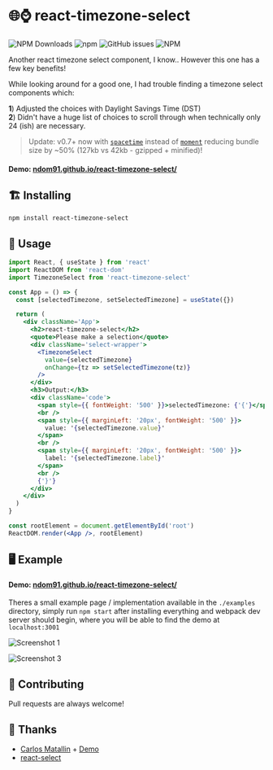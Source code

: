 # 🌐⌚ react-timezone-select

![NPM Downloads](https://img.shields.io/npm/dm/react-timezone-select?style=flat-square)
![npm](https://img.shields.io/npm/v/react-timezone-select?style=flat-square)
![GitHub issues](https://img.shields.io/github/issues/ndom91/react-timezone-select?style=flat-square)
![NPM](https://img.shields.io/npm/l/react-timezone-select?style=flat-square)

Another react timezone select component, I know.. However this one has a few key benefits!

While looking around for a good one, I had trouble finding a timezone select components which:

**1**) Adjusted the choices with Daylight Savings Time (DST)  
**2**) Didn't have a huge list of choices to scroll through when technically only 24 (ish) are necessary.

> Update: v0.7+ now with [`spacetime`](https://github.com/spencermountain/spacetime) instead of [`moment`](https://momentjs.com) reducing bundle size by ~50% (127kb vs 42kb - gzipped + minified)!

#### Demo: [ndom91.github.io/react-timezone-select/](https://ndom91.github.io/react-timezone-select/)

## 🏗️ Installing

```bash
npm install react-timezone-select
```

## 🔭 Usage

```jsx
import React, { useState } from 'react'
import ReactDOM from 'react-dom'
import TimezoneSelect from 'react-timezone-select'

const App = () => {
  const [selectedTimezone, setSelectedTimezone] = useState({})

  return (
    <div className='App'>
      <h2>react-timezone-select</h2>
      <quote>Please make a selection</quote>
      <div className='select-wrapper'>
        <TimezoneSelect
          value={selectedTimezone}
          onChange={tz => setSelectedTimezone(tz)}
        />
      </div>
      <h3>Output:</h3>
      <div className='code'>
        <span style={{ fontWeight: '500' }}>selectedTimezone: {'{'}</span>{' '}
        <br />
        <span style={{ marginLeft: '20px', fontWeight: '500' }}>
          value: '{selectedTimezone.value}'
        </span>
        <br />
        <span style={{ marginLeft: '20px', fontWeight: '500' }}>
          label: '{selectedTimezone.label}'
        </span>
        <br />
        {'}'}
      </div>
    </div>
  )
}

const rootElement = document.getElementById('root')
ReactDOM.render(<App />, rootElement)
```

## 🖥️ Example

#### Demo: [ndom91.github.io/react-timezone-select/](https://ndom91.github.io/react-timezone-select/)

Theres a small example page / implementation available in the `./examples` directory, simply run `npm start` after installing everything and webpack dev server should begin, where you will be able to find the demo at `localhost:3001`

![Screenshot 1](https://github.com/ndom91/react-timezone-select/blob/main/screenshots/1.png)

![Screenshot 3](https://github.com/ndom91/react-timezone-select/blob/main/screenshots/3.png)

## 🚧 Contributing

Pull requests are always welcome!

## 🙏 Thanks

- [Carlos Matallin](https://github.com/matallo/) + [Demo](https://codepen.io/matallo/pen/WEjKqG?editors=1010)
- [react-select](https://react-select.com)
